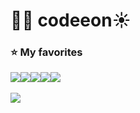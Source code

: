 <h1> 
👋🏻 codeeon☀️
</h1>
<h3 style="text-align: left;">⭐️ My favorites</h3>
<div style="display: flex; align-items: flex-start;">
  <img src="https://skillicons.dev/icons?i=js&perline=1"/>
  <img src="https://skillicons.dev/icons?i=ts&perline=1"/>
  <img src="https://skillicons.dev/icons?i=react&perline=1"/>
  <img src="https://skillicons.dev/icons?i=nextjs&perline=1"/>
  <img src="https://skillicons.dev/icons?i=tailwind&perline=1"/>
</div>
<br />
<div style="display: flex; align-items: flex-start;">
  <a href='https://solved.ac/yeon_develop'>
    <img src="http://mazassumnida.wtf/api/v2/generate_badge?boj=yeon_develop"/>
  </a>
</div>
